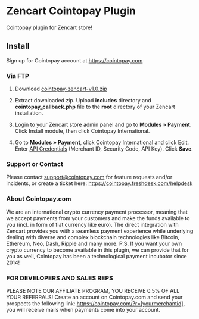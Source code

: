 # Zencart Cointopay Plugin

Cointopay plugin for Zencart store!


## Install

Sign up for Cointopay account at <https://cointopay.com>


### Via FTP

1. Download [cointopay-zencart-v1.0.zip](https://github.com/Cointopay/Zencart/releases/download/cointopay-zencart-v1.0.zip/cointopay-zencart-v1.0.zip)

2. Extract downloaded zip. Upload **includes** directory and **cointopay_callback.php** file to the **root** directory of your Zencart installation.

3. Login to your Zencart store admin panel and go to **Modules » Payment**. Click Install module, then click Cointopay International.

4. Go to **Modules » Payment**, click Cointopay International and click Edit. Enter [API Credentials](http://cointopay.com) (Merchant ID, Security Code, API Key). Click **Save**.


### Support or Contact
Please contact support@cointopay.com for feature requests and/or incidents, or create a ticket here: https://cointopay.freshdesk.com/helpdesk

### About Cointopay.com
We are an international crypto currency payment processor, meaning that we accept payments from your customers and make the funds available to you (incl. in form of fiat currency like euro). The direct integration with Zencart provides you with a seamless payment experience while underlying dealing with diverse and complex blockchain technologies like Bitcoin, Ethereum, Neo, Dash, Ripple and many more. P.S. If you want your own crypto currency to become available in this plugin, we can provide that for you as well, Cointopay has been a technological payment incubator since 2014!

### FOR DEVELOPERS AND SALES REPS
PLEASE NOTE OUR AFFILIATE PROGRAM, YOU RECEIVE 0.5% OF ALL YOUR REFERRALS!
Create an account on Cointopay.com and send your prospects the following link: https://cointopay.com/?r=[yourmerchantid], you will receive mails when payments come into your account.
